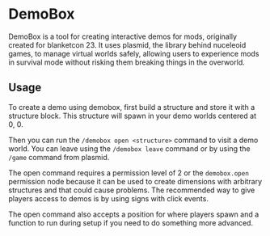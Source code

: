 # DemoBox
DemoBox is a tool for creating interactive demos for mods, originally created for blanketcon 23.
It uses plasmid, the library behind nuceleoid games, to manage virtual worlds safely,
allowing users to experience mods in survival mode without risking them breaking things in the overworld.

## Usage
To create a demo using demobox, first build a structure and store it with a structure block. 
This structure will spawn in your demo worlds centered at 0, 0.

Then you can run the `/demobox open <structure>` command to visit a demo world. 
You can leave using the `/demobox leave` command or by using the `/game` command from plasmid.

The open command requires a permission level of 2 or the `demobox.open` permission node
because it can be used to create dimensions with arbitrary structures and that could cause problems. 
The recommended way to give players access to demos is by using signs with click events.

The open command also accepts a position for where players spawn and a function to run during setup if you need to do something more advanced.
